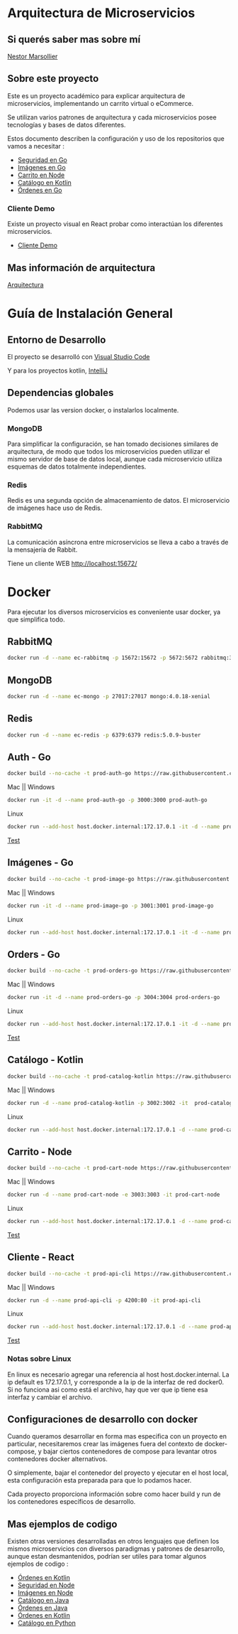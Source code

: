 # Arquitectura de Microservicios

## Si querés saber mas sobre mí

[Nestor Marsollier](https://github.com/nmarsollier/profile)

## Sobre este proyecto

Este es un proyecto académico para explicar arquitectura de microservicios, implementando un carrito virtual o eCommerce.

Se utilizan varios patrones de arquitectura y cada microservicios posee tecnologías y bases de datos diferentes.

Estos documento describen la configuración y uso de los repositorios que vamos a necesitar :

- [Seguridad en Go](https://github.com/nmarsollier/authgo)
- [Imágenes en Go](https://github.com/nmarsollier/imagego)
- [Carrito en Node](https://github.com/nmarsollier/ecommerce_cart_node)
- [Catálogo en Kotlin](https://github.com/nmarsollier/ecommerce_catalog_kotlin)
- [Órdenes en Go](https://github.com/nmarsollier/ordersgo)

### Cliente Demo

Existe un proyecto visual en React probar como interactúan los diferentes microservicios.

- [Cliente Demo](https://github.com/nmarsollier/ecommerce_api_client_react)

## Mas información de arquitectura

[Arquitectura](ARCHITECTURE.md)

# Guía de Instalación General

## Entorno de Desarrollo

El proyecto se desarrolló con [Visual Studio Code](https://code.visualstudio.com/download)

Y para los proyectos kotlin, [IntelliJ](https://www.jetbrains.com/idea/)

## Dependencias globales

Podemos usar las version docker, o instalarlos localmente.

### MongoDB

Para simplificar la configuración, se han tomado decisiones similares de arquitectura, de modo que todos los microservicios pueden utilizar el mismo servidor de base de datos local, aunque cada microservicio utiliza esquemas de datos totalmente independientes.

### Redis

Redis es una segunda opción de almacenamiento de datos. El microservicio de imágenes hace uso de Redis.

### RabbitMQ

La comunicación asíncrona entre microservicios se lleva a cabo a través de la mensajería de Rabbit.

Tiene un cliente WEB [http://localhost:15672/](http://localhost:15672/)

# Docker

Para ejecutar los diversos microservicios es conveniente usar docker, ya que simplifica todo.

## RabbitMQ

```bash
docker run -d --name ec-rabbitmq -p 15672:15672 -p 5672:5672 rabbitmq:3.8.3-management
```

## MongoDB

```bash
docker run -d --name ec-mongo -p 27017:27017 mongo:4.0.18-xenial
```

## Redis

```bash
docker run -d --name ec-redis -p 6379:6379 redis:5.0.9-buster
```

## Auth - Go

```bash
docker build --no-cache -t prod-auth-go https://raw.githubusercontent.com/nmarsollier/authgo/master/Dockerfile.prod
 ```

Mac || Windows
```bash
docker run -it -d --name prod-auth-go -p 3000:3000 prod-auth-go
 ```

Linux
```bash
docker run --add-host host.docker.internal:172.17.0.1 -it -d --name prod-auth-go -p 3000:3000 prod-auth-go
```

[Test](http://localhost:3000/)

## Imágenes - Go

```bash
docker build --no-cache -t prod-image-go https://raw.githubusercontent.com/nmarsollier/imagego/master/Dockerfile.prod
 ```

Mac || Windows
```bash
docker run -it -d --name prod-image-go -p 3001:3001 prod-image-go
 ```

Linux
```bash
docker run --add-host host.docker.internal:172.17.0.1 -it -d --name prod-image-go -p 3001:3001 prod-image-go
 ```

## Orders - Go

```bash
docker build --no-cache -t prod-orders-go https://raw.githubusercontent.com/nmarsollier/ordersgo/master/Dockerfile.prod
 ```

Mac || Windows
```bash
docker run -it -d --name prod-orders-go -p 3004:3004 prod-orders-go
 ```

Linux
```bash
docker run --add-host host.docker.internal:172.17.0.1 -it -d --name prod-orders-go -p 3004:3004 prod-orders-go
 ```

[Test](http://localhost:3001/)

## Catálogo - Kotlin

```bash
docker build --no-cache -t prod-catalog-kotlin https://raw.githubusercontent.com/nmarsollier/ecommerce_catalog_kotlin/main/Dockerfile.prod
 ```

Mac || Windows
```bash
docker run -d --name prod-catalog-kotlin -p 3002:3002 -it  prod-catalog-kotlin
 ```

Linux
```bash
docker run --add-host host.docker.internal:172.17.0.1 -d --name prod-catalog-kotlin -p 3002:3002 -it  prod-catalog-kotlin
 ```

## Carrito - Node

```bash
docker build --no-cache -t prod-cart-node https://raw.githubusercontent.com/nmarsollier/ecommerce_cart_node/master/Dockerfile.prod
 ```

Mac || Windows
```bash
docker run -d --name prod-cart-node -e 3003:3003 -it prod-cart-node
 ```

Linux
```bash
docker run --add-host host.docker.internal:172.17.0.1 -d --name prod-cart-node -p 3003:3003 -it  prod-cart-node
 ```

[Test](http://localhost:3003/)

## Cliente - React

```bash
docker build --no-cache -t prod-api-cli https://raw.githubusercontent.com/nmarsollier/ecommerce_api_client_react/master/Dockerfile.prod
 ```

Mac || Windows
```bash
docker run -d --name prod-api-cli -p 4200:80 -it prod-api-cli
 ```

Linux
```bash
docker run --add-host host.docker.internal:172.17.0.1 -d --name prod-api-cli -p 4200:80 -it  prod-api-cli
 ```

[Test](http://localhost:4200/)


### Notas sobre Linux

En linux es necesario agregar una referencia al host host.docker.internal.
La ip default es 172.17.0.1, y corresponde a la ip de la interfaz de red docker0.
Si no funciona asi como está el archivo, hay que ver que ip tiene esa interfaz y cambiar el archivo.

## Configuraciones de desarrollo con docker

Cuando queramos desarrollar en forma mas especifica con un proyecto en particular, necesitaremos crear las imágenes fuera del contexto de docker-compose, y bajar ciertos contenedores de compose para levantar otros contenedores docker alternativos.

O simplemente, bajar el contenedor del proyecto y ejecutar en el host local, esta configuración esta preparada para que lo podamos hacer.

Cada proyecto proporciona información sobre como hacer build y run de los contenedores específicos de desarrollo.

## Mas ejemplos de codigo

Existen otras versiones desarrolladas en otros lenguajes que definen los mismos microservicios con diversos paradigmas y patrones de desarrollo, aunque estan desmantenidos, podrían ser utiles para tomar algunos ejemplos de codigo :

- [Órdenes en Kotlin](https://github.com/nmarsollier/ecommerce_order_kotlin)
- [Seguridad en Node](https://github.com/nmarsollier/ecommerce_auth_node)
- [Imágenes en Node](https://github.com/nmarsollier/ecommerce_image_node)
- [Catálogo en Java](https://github.com/nmarsollier/ecommerce_catalog_java)
- [Órdenes en Java](https://github.com/nmarsollier/ecommerce_order_java)
- [Órdenes en Kotlin](https://github.com/nmarsollier/ecommerce_order_kotlin)
- [Catálogo en Python](https://github.com/nmarsollier/ecommerce_catalog_python)

